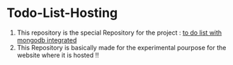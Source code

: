 # Todo-List-Hosting
1. This repository is the special Repository for the project :  [to do list with mongodb integrated]([https://github.com/BhaskarKulshrestha/Todo-List-Hosting](https://github.com/BhaskarKulshrestha/To-Do-List-with-MongoDB-integrated))
2. This Repository is basically made for the experimental pourpose for the website where it is hosted !!
